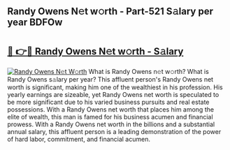 ## Randy Owens N𝚎t w𝚘rth - Part-521 S𝚊lary per year BDFOw

# <h2><a href="http://gc0ef2n.nevu.top/?p=Randy+Owens">🔗 👉🔴 Randy Owens N𝚎t w𝚘rth - S𝚊lary</a></h2>

[![Randy Owens N𝚎t W𝚘rth](https://i.imgur.com/Oavwk0R.jpeg)](http://gc0ef2n.nevu.top/?p=Randy+Owens)
What is Randy Owens n𝚎t w𝚘rth? What is Randy Owens s𝚊lary per year?
This affluent person's Randy Owens net worth is significant, making him one of the wealthiest in his profession. His yearly earnings are sizeable, yet Randy Owens net worth is speculated to be more significant due to his varied business pursuits and real estate possessions. With a Randy Owens net worth that places him among the elite of wealth, this man is famed for his business acumen and financial prowess. With a Randy Owens net worth in the billions and a substantial annual salary, this affluent person is a leading demonstration of the power of hard labor, commitment, and financial acumen.
